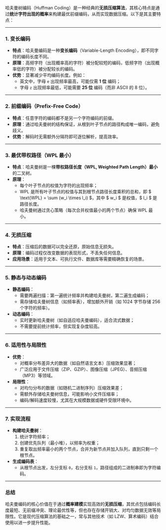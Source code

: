哈夫曼树编码（Huffman Coding）是一种经典的**无损压缩算法**，其核心特点是通过**统计字符出现的概率**来构建最优前缀编码，从而实现数据压缩。以下是其主要特点：

---

### 1. **变长编码**
   - **特点**：哈夫曼编码是一种**变长编码**（Variable-Length Encoding），即不同字符的编码长度不同。
   - **原理**：高频字符（出现概率高的字符）被分配较短的编码，低频字符（出现概率低的字符）被分配较长的编码。
   - **优势**：显著减少平均编码长度。例如：
     - 英文中，字母 `e` 出现频率最高，可能仅需 **1 位** 编码；
     - 字母 `z` 出现频率最低，可能需要 **25 位** 编码（而非 ASCII 的 8 位）。

---

### 2. **前缀编码（Prefix-Free Code）**
   - **特点**：任意字符的编码都不是另一个字符编码的前缀。
   - **原理**：通过哈夫曼树的结构保证，从根到叶子节点的路径构成唯一编码，避免歧义。
   - **优势**：解码时无需额外分隔符即可逐位解析，提高效率。

---

### 3. **最优带权路径（WPL 最小）**
   - **特点**：哈夫曼树是一棵**带权路径长度（WPL, Weighted Path Length）最小**的二叉树。
   - **原理**：
     - 每个叶子节点的权值为字符的出现频率；
     - WPL 是所有叶子节点的权值与其到根节点路径长度乘积的总和，即 $ \text{WPL} = \sum (w_i \times l_i) $，其中 $ w_i $ 是权值，$ l_i $ 是路径长度。
     - 哈夫曼树通过贪心策略（每次合并权值最小的两个节点）确保 WPL 最小。

---

### 4. **无损压缩**
   - **特点**：压缩后的数据可以完全还原，原始信息无损失。
   - **原理**：编码过程仅改变数据的表现形式，不丢失任何信息。
   - **应用场景**：适用于文本、可执行文件、数据库等需要精确恢复的场景。

---

### 5. **静态与动态编码**
   - **静态编码**：
     - 需要两遍扫描：第一遍统计频率并构建哈夫曼树，第二遍生成编码；
     - 需存储哈夫曼树信息（如频率表），增加额外开销（如 1024 字节存储 256 个字符的频率）。
   - **动态编码**：
     - 实时更新哈夫曼树（如自适应哈夫曼编码），适合流式数据；
     - 不需要提前统计频率，但实现复杂度较高。

---

### 6. **适用性与局限性**
   - **优势**：
     - 对概率分布差异大的数据（如自然语言文本）压缩效果显著；
     - 广泛应用于文件压缩（ZIP、GZIP）、图像压缩（JPEG）、音频压缩（MP3）等领域。
   - **局限性**：
     - 对均匀分布的数据（如随机二进制序列）压缩效果差；
     - 需额外存储哈夫曼树信息，可能影响小文件压缩率；
     - 编码/解码速度较慢，尤其在大规模数据或硬件受限环境中。

---

### 7. **实现流程**
   - **构建哈夫曼树**：
     1. 统计字符频率；
     2. 创建优先队列（最小堆），以频率为权重；
     3. 重复取出频率最小的两个节点，合并为新节点并加入队列，直到只剩一个根节点。
   - **生成编码表**：
     - 从根节点出发，左分支标 `0`，右分支标 `1`，路径组成的二进制串即为字符编码。

---

### 总结
哈夫曼编码的核心价值在于通过**概率建模**实现高效的**无损压缩**，其优点包括编码长度最短、无前缀冲突、理论最优性等，但也存在存储开销大、对均匀数据无效等局限性。它是现代压缩算法的基础之一，常与其他技术（如 LZW、算术编码）结合使用以进一步提升性能。